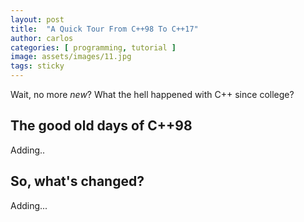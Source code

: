 ```yaml
---
layout: post
title:  "A Quick Tour From C++98 To C++17"
author: carlos
categories: [ programming, tutorial ]
image: assets/images/11.jpg
tags: sticky
---
```


Wait, no more *new*? What the hell happened with C++ since college?

## The good old days of C++98

Adding..

## So, what's changed?

Adding...

